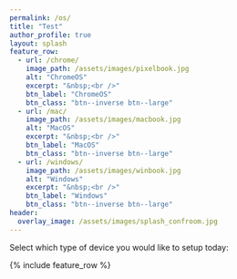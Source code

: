 ```yaml
---
permalink: /os/
title: "Test"
author_profile: true
layout: splash
feature_row:
  - url: /chrome/
    image_path: /assets/images/pixelbook.jpg
    alt: "ChromeOS"
    excerpt: "&nbsp;<br />"
    btn_label: "ChromeOS"
    btn_class: "btn--inverse btn--large"
  - url: /mac/
    image_path: /assets/images/macbook.jpg
    alt: "MacOS"
    excerpt: "&nbsp;<br />"
    btn_label: "MacOS"
    btn_class: "btn--inverse btn--large"
  - url: /windows/
    image_path: /assets/images/winbook.jpg
    alt: "Windows"
    excerpt: "&nbsp;<br />"
    btn_label: "Windows"
    btn_class: "btn--inverse btn--large"
header:
  overlay_image: /assets/images/splash_confroom.jpg
---
```


Select which type of device you would like to setup today:


{% include feature_row %}
